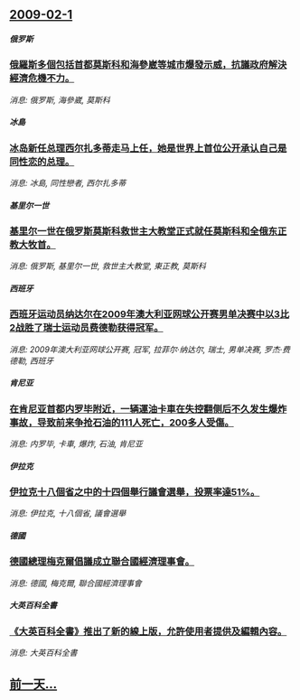 ## [2009-02-1](/news/2009/02/1/index.md)

##### 俄罗斯
### [俄羅斯多個包括首都莫斯科和海參崴等城市爆發示威，抗議政府解決經濟危機不力。](/news/2009/02/1/俄羅斯多個包括首都莫斯科和海參崴等城市爆發示威-抗議政府解決經濟危機不力.md)
_消息: 俄罗斯, 海參崴, 莫斯科_

##### 冰島
### [冰岛新任总理西尔扎多蒂走马上任，她是世界上首位公开承认自己是同性恋的总理。](/news/2009/02/1/冰岛新任总理西尔扎多蒂走马上任-她是世界上首位公开承认自己是同性恋的总理.md)
_消息: 冰島, 同性戀者, 西尔扎多蒂_

##### 基里尔一世
### [基里尔一世在俄罗斯莫斯科救世主大教堂正式就任莫斯科和全俄东正教大牧首。](/news/2009/02/1/基里尔一世在俄罗斯莫斯科救世主大教堂正式就任莫斯科和全俄东正教大牧首.md)
_消息: 俄罗斯, 基里尔一世, 救世主大教堂, 東正教, 莫斯科_

##### 西班牙
### [西班牙运动员纳达尔在2009年澳大利亚网球公开赛男单决赛中以3比2战胜了瑞士运动员费德勒获得冠军。](/news/2009/02/1/西班牙运动员纳达尔在2009年澳大利亚网球公开赛男单决赛中以3比2战胜了瑞士运动员费德勒获得冠军.md)
_消息: 2009年澳大利亚网球公开赛, 冠军, 拉菲尔·纳达尔, 瑞士, 男单决赛, 罗杰·费德勒, 西班牙_

##### 肯尼亚
### [在肯尼亚首都内罗毕附近，一辆運油卡車在失控翻侧后不久发生爆炸事故，导致前来争抢石油的111人死亡，200多人受傷。](/news/2009/02/1/在肯尼亚首都内罗毕附近-一辆運油卡車在失控翻侧后不久发生爆炸事故-导致前来争抢石油的111人死亡-200多人受傷.md)
_消息: 内罗毕, 卡車, 爆炸, 石油, 肯尼亚_

##### 伊拉克
### [伊拉克十八個省之中的十四個舉行議會選舉，投票率達51%。](/news/2009/02/1/伊拉克十八個省之中的十四個舉行議會選舉-投票率達51.md)
_消息: 伊拉克, 十八個省, 議會選舉_

##### 德國
### [德國總理梅克爾倡議成立聯合國經濟理事會。](/news/2009/02/1/德國總理梅克爾倡議成立聯合國經濟理事會.md)
_消息: 德國, 梅克爾, 聯合國經濟理事會_

##### 大英百科全書
### [《大英百科全書》推出了新的線上版，允許使用者提供及編輯內容。](/news/2009/02/1/大英百科全書-推出了新的線上版-允許使用者提供及編輯內容.md)
_消息: 大英百科全書_

## [前一天...](/news/2009/01/31/index.md)

